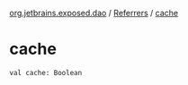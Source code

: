 [org.jetbrains.exposed.dao](../index.md) / [Referrers](index.md) / [cache](.)

# cache

`val cache: Boolean`